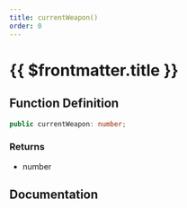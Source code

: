 ```yaml
---
title: currentWeapon()
order: 0
---
```


# {{ $frontmatter.title }}

<!--@include: ./currentWeapon_partial_header.md-->

## Function Definition

```ts
public currentWeapon: number;
```

### Returns

* number

## Documentation

<!--@include: ./currentWeapon_partial_footer.md-->
